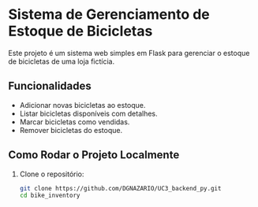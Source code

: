 # Sistema de Gerenciamento de Estoque de Bicicletas

Este projeto é um sistema web simples em Flask para gerenciar o estoque de bicicletas de uma loja fictícia.

## Funcionalidades

- Adicionar novas bicicletas ao estoque.
- Listar bicicletas disponíveis com detalhes.
- Marcar bicicletas como vendidas.
- Remover bicicletas do estoque.

## Como Rodar o Projeto Localmente

1. Clone o repositório:
   ```bash
   git clone https://github.com/DGNAZARIO/UC3_backend_py.git
   cd bike_inventory

